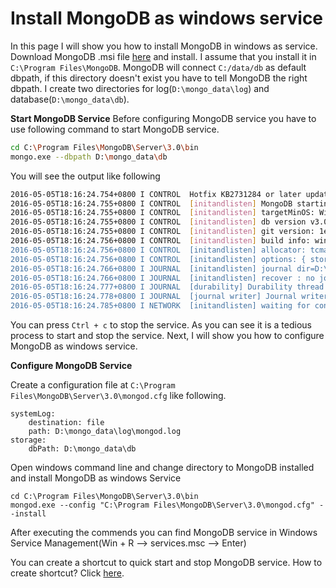 # Install MongoDB as windows service
In this page I will show you how to install MongoDB in windows as service. Download MongoDB .msi file
[here](https://www.mongodb.org/downloads) and install. I assume that you install it in ``C:\Program Files\MongoDB``.
MongoDB will connect ``C:/data/db`` as default dbpath, if this directory doesn't exist you have to tell
MongoDB the right dbpath. I create two directories for log(``D:\mongo_data\log``) and database(``D:\mongo_data\db``).

**Start MongoDB Service**
Before configuring MongoDB service you have to use following command to start MongoDB service. 
```bash
cd C:\Program Files\MongoDB\Server\3.0\bin
mongo.exe --dbpath D:\mongo_data\db
```

You will see the output like following 
```bash
2016-05-05T18:16:24.754+0800 I CONTROL  Hotfix KB2731284 or later update is not installed, will zero-out data files
2016-05-05T18:16:24.755+0800 I CONTROL  [initandlisten] MongoDB starting : pid=4772 port=27017 dbpath=D:\mongo_data\db 64-bit host=yong-PC
2016-05-05T18:16:24.755+0800 I CONTROL  [initandlisten] targetMinOS: Windows Server 2003 SP2
2016-05-05T18:16:24.755+0800 I CONTROL  [initandlisten] db version v3.0.10
2016-05-05T18:16:24.755+0800 I CONTROL  [initandlisten] git version: 1e0512f8453d103987f5fbfb87b71e9a131c2a60
2016-05-05T18:16:24.756+0800 I CONTROL  [initandlisten] build info: windows sys.getwindowsversion(major=6, minor=1, build=7601, platform=2, service_pack='Service Pack 1
2016-05-05T18:16:24.756+0800 I CONTROL  [initandlisten] allocator: tcmalloc
2016-05-05T18:16:24.756+0800 I CONTROL  [initandlisten] options: { storage: { dbPath: "D:\mongo_data\db" } }
2016-05-05T18:16:24.766+0800 I JOURNAL  [initandlisten] journal dir=D:\mongo_data\db\journal
2016-05-05T18:16:24.766+0800 I JOURNAL  [initandlisten] recover : no journal files present, no recovery needed
2016-05-05T18:16:24.777+0800 I JOURNAL  [durability] Durability thread started
2016-05-05T18:16:24.778+0800 I JOURNAL  [journal writer] Journal writer thread started
2016-05-05T18:16:24.785+0800 I NETWORK  [initandlisten] waiting for connections on port 27017
```
You can press ``Ctrl + c`` to stop the service. As you can see it is a tedious process to start and stop the service.
Next, I will show you how to configure MongoDB as windows service.

**Configure MongoDB Service**

Create a configuration file at ``C:\Program Files\MongoDB\Server\3.0\mongod.cfg`` like following.
```
systemLog:
    destination: file
    path: D:\mongo_data\log\mongod.log
storage:
    dbPath: D:\mongo_data\db
```
Open windows command line and change directory to MongoDB installed and install MongoDB as windows Service
```
cd C:\Program Files\MongoDB\Server\3.0\bin
mongod.exe --config "C:\Program Files\MongoDB\Server\3.0\mongod.cfg" --install
```
After executing the commends you can find MongoDB service in Windows Service Management(Win + R --> 
services.msc --> Enter)

You can create a shortcut to quick start and stop MongoDB service. How to create shortcut? Click [here](http://www.henryxi.com/quick-launch-programsstart-service-on-windows).